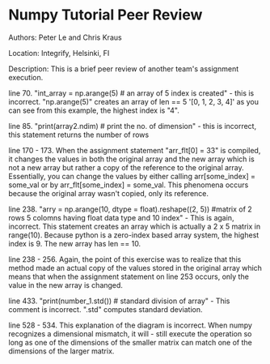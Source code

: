 # Numpy Tutorial Peer Review

Authors: Peter Le and Chris Kraus

Location: Integrify, Helsinki, FI

Description: This is a brief peer review of another team's assignment execution.

line 70. "int_array = np.arange(5) # an array of 5 index is created"
    - this is incorrect. "np.arange(5)" creates an array of len == 5 '[0, 1, 2, 3, 4]'
    as you can see from this example, the highest index is "4".

line 85. "print(array2.ndim)  # print the no. of dimension"
    - this is incorrect, this statement returns the number of rows

line 170 - 173. When the assignment statement "arr_flt[0] = 33" is compiled, it changes
    the values in both the original array and the new array which is not a new array but
    rather a copy of the reference to the original array. Essentially, you can change the
    values by either calling arr[some_index] = some_val or by arr_flt[some_index] = some_val.
    This phenomena occurs because the original array wasn't copied, only its reference.

line 238. "arry = np.arange(10, dtype = float).reshape((2, 5)) #matrix of 2 rows 5 colomns having float data type and 10 index"
    - This is again, incorrect. This statement creates an array which is actually a 2 x 5 matrix in range(10). Because
    python is a zero-index based array system, the highest index is 9. The new array has len == 10.

line 238 - 256. Again, the point of this exercise was to realize that this method made an actual copy of the values
    stored in the original array which means that when the assignment statement on line 253 occurs, only the value
    in the new array is changed.

line 433. "print(number_1.std())             # standard division of array"
    - This comment is incorrect. ".std" computes standard deviation.

line 528 - 534. This explanation of the diagram is incorrect. When numpy recognizes a dimensional mismatch, it will
    - still execute the operation so long as one of the dimensions of the smaller matrix can match one of the dimensions of the
    larger matrix.
